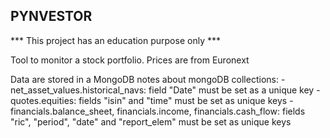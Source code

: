 ## PYNVESTOR

*** This project has an education purpose only ***

Tool to monitor a stock portfolio.
Prices are from Euronext

Data are stored in a MongoDB
notes about mongoDB collections:
    - net_asset_values.historical_navs: field "Date" must be set as a unique key
    - quotes.equities: fields "isin" and "time" must be set as unique keys
    - financials.balance_sheet, financials.income, financials.cash_flow: fields "ric", "period", "date" and 
    "report_elem" must be set as unique keys